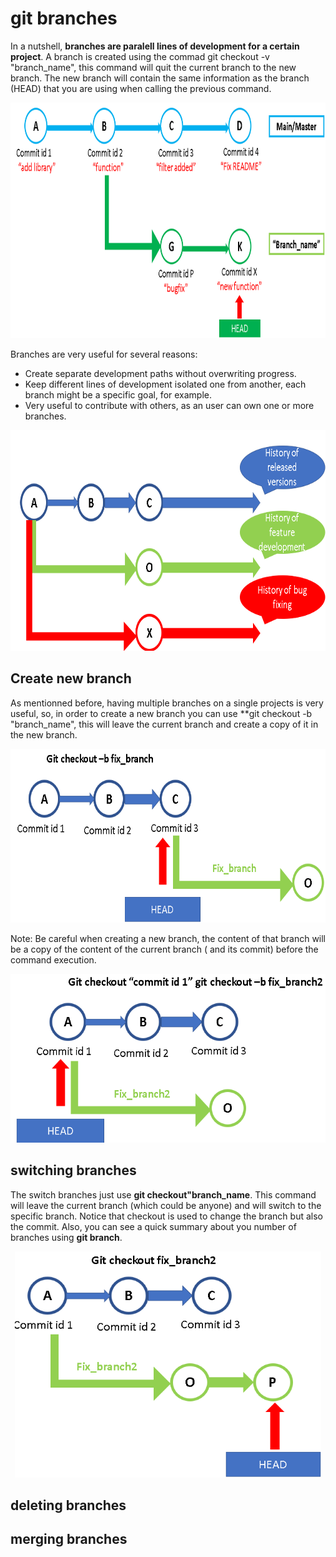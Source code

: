 # git branches

In a nutshell, **branches are paralell lines of development for a certain project**.
A branch is created using the commad git checkout -v "branch_name", this command will quit the current branch to the new branch. The new
branch will contain the same information as the branch (HEAD) that you are using when calling the previous command.


<p align="center">
<img src="https://github.com/horaciosolis1991/Git-class-material/blob/main/res/branches-intro.png" width="851" height="377">
</p>


Branches are very useful for several reasons:

* Create separate development paths without overwriting progress.
* Keep different lines of development isolated one from another, each branch might be a specific goal, for example.
* Very useful to contribute with others, as an user can own one or more branches.


<p align="center">
<img src="https://github.com/horaciosolis1991/Git-class-material/blob/main/res/branches-utilities.png" width="717" height="353">
</p>


## Create new branch

As mentionned before, having multiple branches on a single projects is very useful, so, in order to create a new branch you can use **git checkout -b "branch_name",
this will leave the current branch and create a copy of it in the new branch.

<p align="center">
<img src="https://github.com/horaciosolis1991/Git-class-material/blob/main/res/git-branch1.png" width="631" height="278">
</p>



Note: Be careful when creating a new branch, the content of that branch will be a copy of the content of the current branch ( and its commit) before the command execution.

<p align="center">
<img src="https://github.com/horaciosolis1991/Git-class-material/blob/main/res/git-branch2.png" width="545" height="270">
</p>




## switching branches

The switch branches just use **git checkout"branch_name**. This command will leave the current branch (which could be anyone) and will switch to the specific
branch. Notice that checkout is used to change the branch but also the commit.
Also, you can see a quick summary about you number of branches using **git branch**.



<p align="center">
<img src="https://github.com/horaciosolis1991/Git-class-material/blob/main/res/switch-branch.png" width="490" height="362">
</p>


## deleting branches






## merging branches